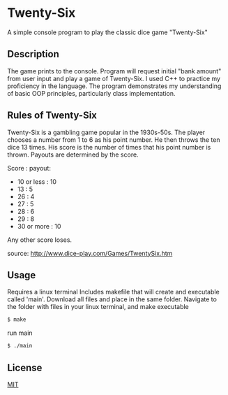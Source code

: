 # Twenty-Six

A simple console program to play the classic dice game "Twenty-Six"

## Description

The game prints to the console. Program will request initial "bank amount" from user input and play a game of Twenty-Six. I used C++ to practice my proficiency in the language. The program demonstrates my understanding of basic OOP principles, particularly class implementation.

## Rules of Twenty-Six

Twenty-Six is a gambling game popular in the 1930s-50s.
The player chooses a number from 1 to 6 as his point number.  He then throws the ten dice 13 times.  His score is the number of times that his point number is thrown.
Payouts are determined by the score.

Score : payout:

- 10 or less  : 10  
- 13          : 5  
- 26          : 4  
- 27          : 5  
- 28          : 6  
- 29          : 8  
- 30 or more  : 10  

Any other score loses.

source: http://www.dice-play.com/Games/TwentySix.htm

## Usage

Requires a linux terminal
Includes makefile that will create and executable called 'main'. Download all files and place in the same folder. Navigate to the folder with files in your linux terminal, and make executable

```bash
$ make
```

run main

```bash
$ ./main
```

## License
[MIT](https://choosealicense.com/licenses/mit/)




